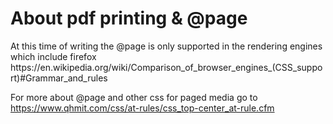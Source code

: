 <h1>About pdf printing & @page </h1>
 At this time of writing the @page is only supported in the rendering engines which include firefox
https://en.wikipedia.org/wiki/Comparison_of_browser_engines_(CSS_support)#Grammar_and_rules

For more about @page and other css for paged media go to
https://www.qhmit.com/css/at-rules/css_top-center_at-rule.cfm

